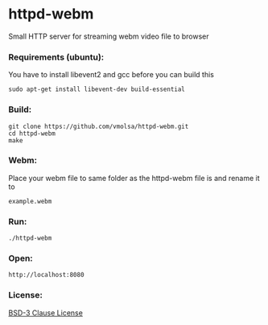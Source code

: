 httpd-webm
==========

Small HTTP server for streaming webm video file to browser

### Requirements (ubuntu):

You have to install libevent2 and gcc before you can build this

    sudo apt-get install libevent-dev build-essential

### Build:
    
    git clone https://github.com/vmolsa/httpd-webm.git
    cd httpd-webm
    make
    
### Webm:

Place your webm file to same folder as the httpd-webm file is and rename it to

    example.webm

### Run:

    ./httpd-webm
    
### Open:

    http://localhost:8080

### License:

[BSD-3 Clause License](http://opensource.org/licenses/BSD-3-Clause) 
